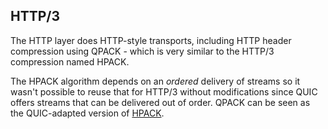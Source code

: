 ## HTTP/3

The HTTP layer does HTTP-style transports, including HTTP header compression
using QPACK - which is very similar to the HTTP/3 compression named HPACK.

The HPACK algorithm depends on an *ordered* delivery of streams so it wasn't
possible to reuse that for HTTP/3 without modifications since QUIC offers
streams that can be delivered out of order. QPACK can be seen as the
QUIC-adapted version of [HPACK](http://httpwg.org/specs/rfc7541.html).

